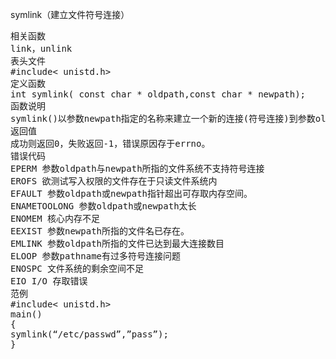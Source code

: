 symlink（建立文件符号连接）
<pre>相关函数
link，unlink
表头文件
#include< unistd.h>
定义函数
int symlink( const char * oldpath,const char * newpath);
函数说明
symlink()以参数newpath指定的名称来建立一个新的连接(符号连接)到参数oldpath所指定的已存在文件。参数oldpath指定的文件不一定要存在，如果参数newpath指定的名称为一已存在的文件则不会建立连接。
返回值
成功则返回0，失败返回-1，错误原因存于errno。
错误代码
EPERM 参数oldpath与newpath所指的文件系统不支持符号连接
EROFS 欲测试写入权限的文件存在于只读文件系统内
EFAULT 参数oldpath或newpath指针超出可存取内存空间。
ENAMETOOLONG 参数oldpath或newpath太长
ENOMEM 核心内存不足
EEXIST 参数newpath所指的文件名已存在。
EMLINK 参数oldpath所指的文件已达到最大连接数目
ELOOP 参数pathname有过多符号连接问题
ENOSPC 文件系统的剩余空间不足
EIO I/O 存取错误
范例
#include< unistd.h>
main()
{
symlink(“/etc/passwd”,”pass”);
}</pre>